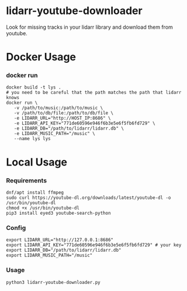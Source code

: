 # lidarr-youtube-downloader

Look for missing tracks in your lidarr library and download them from youtube.

# Docker Usage

### docker run
```
docker build -t lys .
# you need to be careful that the path matches the path that lidarr knows
docker run \
   -v /path/to/music:/path/to/music \
   -v /path/to/db/file:/path/to/db/file \   
   -e LIDARR_URL="http://HOST_IP:8686" \
   -e LIDARR_API_KEY="771de60596e946f6b3e5e6f5fb6fd729" \
   -e LIDARR_DB="/path/to/lidarr/lidarr.db" \
   -e LIDARR_MUSIC_PATH="/music" \
   --name lys lys 
```

# Local Usage

### Requirements
```
dnf/apt install ffmpeg
sudo curl https://youtube-dl.org/downloads/latest/youtube-dl -o /usr/bin/youtube-dl
chmod +x /usr/bin/youtube-dl
pip3 install eyed3 youtube-search-python
```

### Config
```
export LIDARR_URL="http://127.0.0.1:8686"
export LIDARR_API_KEY="771de60596e946f6b3e5e6f5fb6fd729" # your key
export LIDARR_DB="/path/to/lidarr/lidarr.db"
export LIDARR_MUSIC_PATH="/music"
```

### Usage
```
python3 lidarr-youtube-downloader.py
```

